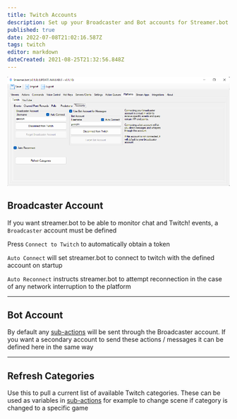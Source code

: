 ```yaml
---
title: Twitch Accounts
description: Set up your Broadcaster and Bot accounts for Streamer.bot to interact with Twitch
published: true
date: 2022-07-08T21:02:16.587Z
tags: twitch
editor: markdown
dateCreated: 2021-08-25T21:32:56.848Z
---
```


![twitch-accounts-019.png](/twitch-accounts-019.png)

## Broadcaster Account

If you want streamer.bot to be able to monitor chat and Twitch! events, a `Broadcaster` account must be defined

Press `Connect to Twitch` to automatically obtain a token 

`Auto Connect` will set streamer.bot to connect to twitch with the defined account on startup

`Auto Reconnect` instructs streamer.bot to attempt reconnection in the case of any network interruption to the platform

***

## Bot Account

By default any [sub-actions](/Sub-Actions#main) will be sent through the Broadcaster account. If you want a secondary account to send these actions / messages it can be defined here in the same way

***

## Refresh Categories

Use this to pull a current list of available Twitch categories. These can be used as variables in [sub-actions](/Sub-Actions#main) for example to change scene if category is changed to a specific game